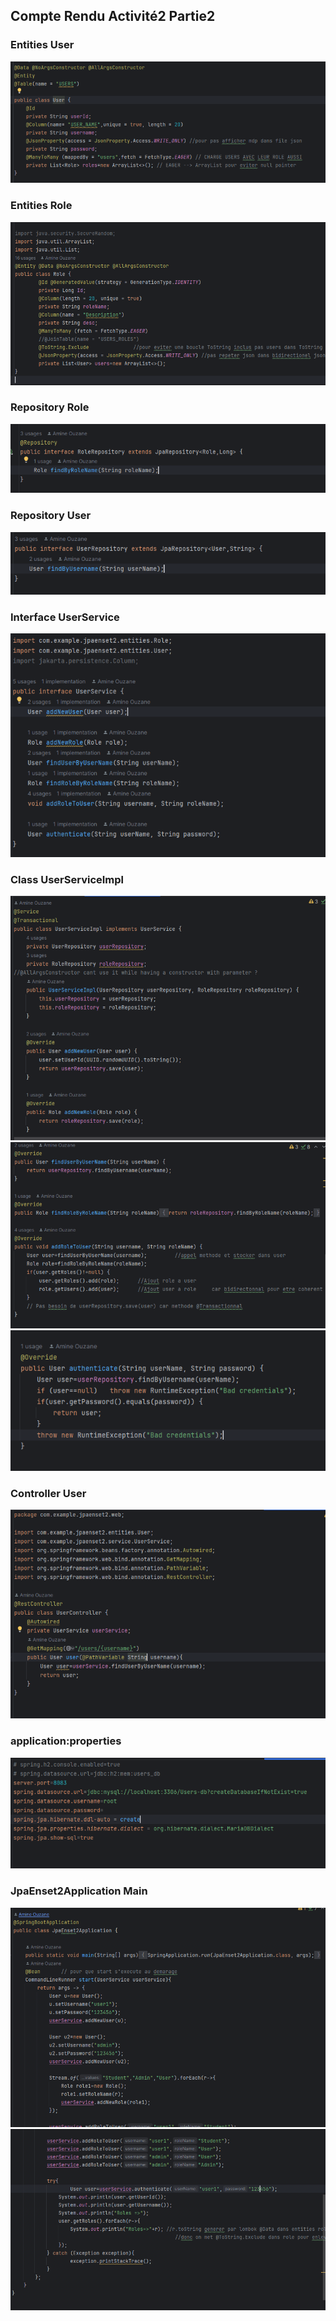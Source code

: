 <h2>Compte Rendu Activité2 Partie2</h2>

<h3>Entities User </h3>
<img src="captures/entitieUser.png">
<h3>Entities Role</h3>
<img src="captures/entitieRole.png">
<h3>Repository Role</h3>
<img src="captures/RoleRepos.png">
<h3>Repository User</h3>
<img src="captures/UserRepos.png">
<h3>Interface UserService</h3>
<img src="captures/UserService.png">
<h3>Class UserServiceImpl</h3>
<img src="captures/UserServiceImpl1.png">
<img src="captures/UserServiceImpl2.png">
<img src="captures/UserServiceImpl3.png">
<h3>Controller User</h3>
<img src="captures/UserController.png">
<h3>application:properties</h3>
<img src="captures/app.png">
<h3>JpaEnset2Application Main</h3>
<img src="captures/main1.png">
<img src="captures/main2.png">








